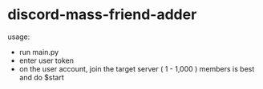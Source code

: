 # discord-mass-friend-adder

usage: 

- run main.py
- enter user token
- on the user account, join the target server ( 1 - 1,000 ) members is best and do $start
